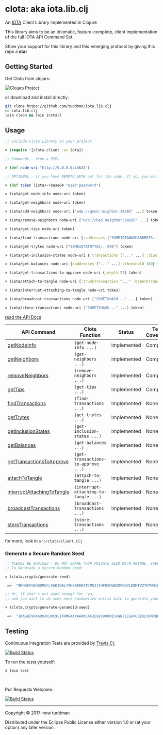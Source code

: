 # clota: aka iota.lib.clj

An [IOTA](https://iota.org) Client Library Implemented in Clojure

This library aims to be an idiomatic, feature-complete, client implementation of the full IOTA API Command Set.

Show your support for this library and this emerging protocol by giving this repo a **star**

## Getting Started

Get Clota from clojars:

[![Clojars Project](https://img.shields.io/clojars/v/clota.svg)](https://clojars.org/clota)

or download and install directly:

```bash
git clone https://github.com/tuddman/iota.lib.clj
cd iota.lib.clj
lein clean && lein install
```

## Usage

```clojure
;; Include Clota Library in your project

> (require '[clota.client :as iota])

;; Commands - from a REPL

> (def node-uri "http://0.0.0.0:14625")

;; OPTIONAL - if you have REMOTE_AUTH set for the node. If so, you will need to send the token along with every command.

> (def token (iota/->base64 "user:password")

> (iota/get-node-info node-uri token)

> (iota/get-neighbors node-uri token)

> (iota/add-neighbors node-uri ["udp://good.neighbor:14265" ...] token)

> (iota/remove-neighbors node-uri ["udp://bad.neighbor:14265" ...] token)

> (iota/get-tips node-uri token)

> (iota/find-transactions node-uri {:addresses ["SOMEIOTAHASHADDRESS..." ...]} token)

> (iota/get-trytes node-uri ["SOMEIOTATRYTES...999"] token)

> (iota/get-inclusion-states node-uri {:transactions ["..." ...] :tips ["..." ...]} token)

> (iota/get-balances node-uri {:addresses ["..." ...] :threshold 100} token)

> (iota/get-transactions-to-approve node-uri {:depth 27} token)

> (iota/attach-to-tangle node-uri {:trunkTransaction "..." :branchTransaction "..." :min-weight-magnitude 18 :trytes ["..." ...]} token)

> (iota/interrupt-attaching-to-tangle node-uri token)

> (iota/broadcast-transactions node-uri ["SOMETXHASH..." ...] token)

> (iota/store-transactions node-uri ["SOMETXHASH..." ...] token)

```

[read the API Docs](https://iota.readme.io)

API Command | Clota Function | Status | Test Coverage
--- | --- | --- | ---
[getNodeInfo](https://iota.readme.io/docs/getnodeinfo) | `(get-node-info ...)` | Implemented | Complete
[getNeighbors](https://iota.readme.io/docs/getneighborsactivity) | `(get-neighbors ...)` | Implemented | Complete
[removeNeighbors](https://iota.readme.io/docs/getnodeinfo) | `(remove-neighbors ...)` | Implemented | Complete
[getTips](https://iota.readme.io/docs/gettips) | `(get-tips ...)` | Implemented | Complete
[findTransactions](https://iota.readme.io/docs/findtransactions) | `(find-transactions ...)` | Implemented | None
[getTrytes](https://iota.readme.io/docs/gettrytes) | `(get-trytes ...)` | Implemented | None
[getInclusionStates](https://iota.readme.io/docs/getinclusionstates) | `(get-inclusion-states ...)` | Implemented | None
[getBalances](https://iota.readme.io/docs/getbalances) | `(get-balances ...)` | Implemented | None
[getTransactionsToApprove](https://iota.readme.io/docs/gettransactionstoapprove) | `(get-transactions-to-approve ...)` | Implemented | None
[attachToTangle](https://iota.readme.io/docs/attachtotangle) | `(attach-to-tangle ...)` | Implemented | None
[interruptAttachingToTangle](https://iota.readme.io/docs/interruptattachingtotangle) | `(interrupt-attaching-to-tangle ...)` | Implemented | None
[broadcastTransactions](https://iota.readme.io/docs/broadcasttransactions) | `(broadcast-transactions ...)` | Implemented | None
[storeTransactions](https://iota.readme.io/docs/storetransactions) | `(store-transactions ...)` | Implemented | None

for more, look in `src/clota/client.clj`

### Generate a Secure Random Seed 

```clojure
;; PLEASE BE ADVISED : DO NOT SHARE YOUR PRIVATE SEED WITH ANYONE. EVER!
;; To Generate a Secure Random Seed:

> (clota.crypto/generate-seed)

 =>  "9KHKESVOHBOMHCL9ADINALYVHSBKRHITKMOJJJHFKOHWBZDFQDVLKQMTVZTUTWHIWXISBRIFXPZEEZTUU" 

;; Or, if that's not good enough for 'ya, 
;; and you want to do some more randomized matrix math to generate your seed:

> (clota.crypto/generate-paranoid-seed)

 =>  "IKAGOIVHXAR9XRJMC9LIXHMFAXYAAXKSAXJE99ODVRMISXWNJIIGGVCQIKLVHMRQRQKESJDESRSQOUZTA"
```

## Testing

Continuous Integration Tests are provided by [Travis CI.](https://travis-ci.com/)

[![Build Status](https://travis-ci.org/tuddman/iota.lib.clj.svg?branch=master)](https://travis-ci.org/tuddman/iota.lib.clj)


To run the tests yourself:

```bash
$ lein test
```
<br>


Pull Requests Welcome.
<br>

[![Build Status](https://travis-ci.org/tuddman/iota.lib.clj.svg?branch=master)](https://travis-ci.org/tuddman/iota.lib.clj)


---

Copyright © 2017-now tuddman

Distributed under the Eclipse Public License either version 1.0 or (at
your option) any later version.
